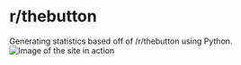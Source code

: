 # r/thebutton
Generating statistics based off of /r/thebutton using Python.
![Image of the site in action](http://i.imgur.com/frO07b6.png)